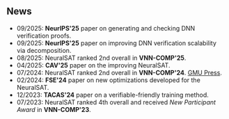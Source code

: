 
## News

- 09/2025: **NeurIPS'25** paper on generating and checking DNN verification proofs.
- 09/2025: **NeurIPS'25** paper on improving DNN verification scalability via decomposition.
- 08/2025: NeuralSAT ranked 2nd overall in **VNN-COMP'25**.
- 04/2025: **CAV'25** paper on the improving NeuralSAT.
- 07/2024: NeuralSAT ranked 2nd overall in **VNN-COMP'24**. [GMU Press](https://cec.gmu.edu/news/2025-05/george-masons-roars-lab-retains-its-ranking-leader-ai-safety-2024-international-neural).
- 02/2024: **FSE'24** paper on new optimizations developed for the NeuralSAT.
- 12/2023: **TACAS'24** paper on a verifiable-friendly training method. 
- 07/2023: NeuralSAT ranked 4th overall and received *New Participant Award* in **VNN-COMP'23**.


